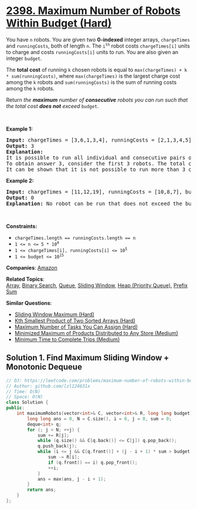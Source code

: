 # [2398. Maximum Number of Robots Within Budget (Hard)](https://leetcode.com/problems/maximum-number-of-robots-within-budget)

<p>You have <code>n</code> robots. You are given two <strong>0-indexed</strong> integer arrays, <code>chargeTimes</code> and <code>runningCosts</code>, both of length <code>n</code>. The <code>i<sup>th</sup></code> robot costs <code>chargeTimes[i]</code> units to charge and costs <code>runningCosts[i]</code> units to run. You are also given an integer <code>budget</code>.</p>
<p>The <strong>total cost</strong> of running <code>k</code> chosen robots is equal to <code>max(chargeTimes) + k * sum(runningCosts)</code>, where <code>max(chargeTimes)</code> is the largest charge cost among the <code>k</code> robots and <code>sum(runningCosts)</code> is the sum of running costs among the <code>k</code> robots.</p>
<p>Return<em> the <strong>maximum</strong> number of <strong>consecutive</strong> robots you can run such that the total cost <strong>does not</strong> exceed </em><code>budget</code>.</p>
<p>&nbsp;</p>
<p><strong class="example">Example 1:</strong></p>
<pre><strong>Input:</strong> chargeTimes = [3,6,1,3,4], runningCosts = [2,1,3,4,5], budget = 25
<strong>Output:</strong> 3
<strong>Explanation:</strong> 
It is possible to run all individual and consecutive pairs of robots within budget.
To obtain answer 3, consider the first 3 robots. The total cost will be max(3,6,1) + 3 * sum(2,1,3) = 6 + 3 * 6 = 24 which is less than 25.
It can be shown that it is not possible to run more than 3 consecutive robots within budget, so we return 3.
</pre>
<p><strong class="example">Example 2:</strong></p>
<pre><strong>Input:</strong> chargeTimes = [11,12,19], runningCosts = [10,8,7], budget = 19
<strong>Output:</strong> 0
<strong>Explanation:</strong> No robot can be run that does not exceed the budget, so we return 0.
</pre>
<p>&nbsp;</p>
<p><strong>Constraints:</strong></p>
<ul>
	<li><code>chargeTimes.length == runningCosts.length == n</code></li>
	<li><code>1 &lt;= n &lt;= 5 * 10<sup>4</sup></code></li>
	<li><code>1 &lt;= chargeTimes[i], runningCosts[i] &lt;= 10<sup>5</sup></code></li>
	<li><code>1 &lt;= budget &lt;= 10<sup>15</sup></code></li>
</ul>

**Companies**:
[Amazon](https://leetcode.com/company/amazon)

**Related Topics**:  
[Array](https://leetcode.com/tag/array/), [Binary Search](https://leetcode.com/tag/binary-search/), [Queue](https://leetcode.com/tag/queue/), [Sliding Window](https://leetcode.com/tag/sliding-window/), [Heap (Priority Queue)](https://leetcode.com/tag/heap-priority-queue/), [Prefix Sum](https://leetcode.com/tag/prefix-sum/)

**Similar Questions**:
* [Sliding Window Maximum (Hard)](https://leetcode.com/problems/sliding-window-maximum/)
* [Kth Smallest Product of Two Sorted Arrays (Hard)](https://leetcode.com/problems/kth-smallest-product-of-two-sorted-arrays/)
* [Maximum Number of Tasks You Can Assign (Hard)](https://leetcode.com/problems/maximum-number-of-tasks-you-can-assign/)
* [Minimized Maximum of Products Distributed to Any Store (Medium)](https://leetcode.com/problems/minimized-maximum-of-products-distributed-to-any-store/)
* [Minimum Time to Complete Trips (Medium)](https://leetcode.com/problems/minimum-time-to-complete-trips/)

## Solution 1. Find Maximum Sliding Window + Monotonic Dequeue

```cpp
// OJ: https://leetcode.com/problems/maximum-number-of-robots-within-budget
// Author: github.com/lzl124631x
// Time: O(N)
// Space: O(N)
class Solution {
public:
    int maximumRobots(vector<int>& C, vector<int>& R, long long budget) {
        long long ans = 0, N = C.size(), i = 0, j = 0, sum = 0;
        deque<int> q;
        for (; j < N; ++j) {
            sum += R[j];
            while (q.size() && C[q.back()] <= C[j]) q.pop_back();
            q.push_back(j);
            while (i <= j && C[q.front()] + (j - i + 1) * sum > budget) {
                sum -= R[i];
                if (q.front() == i) q.pop_front();
                ++i;
            }
            ans = max(ans, j - i + 1);
        }
        return ans;
    }
};
```